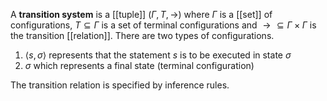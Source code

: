 
A **transition system** is a [[tuple]] $(\Gamma, T, \to)$ where $\Gamma$ is a [[set]] of configurations, $T\subseteq \Gamma$ is a set of terminal configurations and ${\to} \subseteq \Gamma \times \Gamma$ is the transition [[relation]]. There are two types of configurations.
1. $\langle \mathsfit{s}, \sigma \rangle$ represents that the statement $\mathsfit{s}$ is to be executed in state $\sigma$
2. $\sigma$ which represents a final state (terminal configuration)

The transition relation is specified by inference rules.

